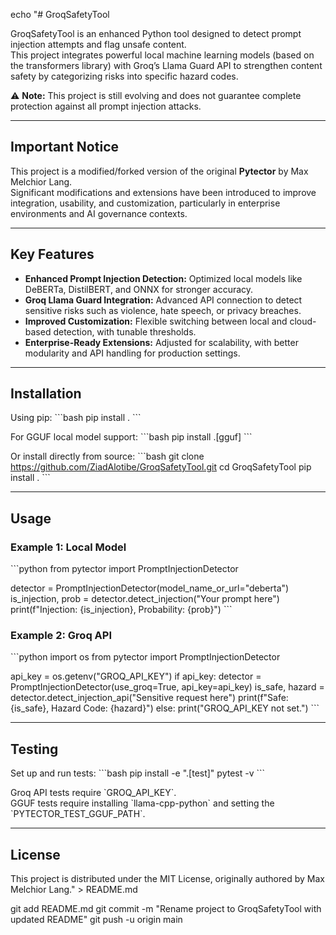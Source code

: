 echo "# GroqSafetyTool

GroqSafetyTool is an enhanced Python tool designed to detect prompt injection attempts and flag unsafe content.  
This project integrates powerful local machine learning models (based on the transformers library) with Groq’s Llama Guard API to strengthen content safety by categorizing risks into specific hazard codes.

⚠ **Note:** This project is still evolving and does not guarantee complete protection against all prompt injection attacks.

---

## Important Notice

This project is a modified/forked version of the original **Pytector** by Max Melchior Lang.  
Significant modifications and extensions have been introduced to improve integration, usability, and customization, particularly in enterprise environments and AI governance contexts.

---

## Key Features

- **Enhanced Prompt Injection Detection:** Optimized local models like DeBERTa, DistilBERT, and ONNX for stronger accuracy.
- **Groq Llama Guard Integration:** Advanced API connection to detect sensitive risks such as violence, hate speech, or privacy breaches.
- **Improved Customization:** Flexible switching between local and cloud-based detection, with tunable thresholds.
- **Enterprise-Ready Extensions:** Adjusted for scalability, with better modularity and API handling for production settings.

---

## Installation

Using pip:
\`\`\`bash
pip install .
\`\`\`

For GGUF local model support:
\`\`\`bash
pip install .[gguf]
\`\`\`

Or install directly from source:
\`\`\`bash
git clone https://github.com/ZiadAlotibe/GroqSafetyTool.git
cd GroqSafetyTool
pip install .
\`\`\`

---

## Usage

### Example 1: Local Model
\`\`\`python
from pytector import PromptInjectionDetector

detector = PromptInjectionDetector(model_name_or_url=\"deberta\")
is_injection, prob = detector.detect_injection(\"Your prompt here\")
print(f\"Injection: {is_injection}, Probability: {prob}\")
\`\`\`

### Example 2: Groq API
\`\`\`python
import os
from pytector import PromptInjectionDetector

api_key = os.getenv(\"GROQ_API_KEY\")
if api_key:
    detector = PromptInjectionDetector(use_groq=True, api_key=api_key)
    is_safe, hazard = detector.detect_injection_api(\"Sensitive request here\")
    print(f\"Safe: {is_safe}, Hazard Code: {hazard}\")
else:
    print(\"GROQ_API_KEY not set.\")
\`\`\`

---

## Testing

Set up and run tests:
\`\`\`bash
pip install -e \".[test]\"
pytest -v
\`\`\`

Groq API tests require \`GROQ_API_KEY\`.  
GGUF tests require installing \`llama-cpp-python\` and setting the \`PYTECTOR_TEST_GGUF_PATH\`.

---

## License

This project is distributed under the MIT License, originally authored by Max Melchior Lang." > README.md

git add README.md
git commit -m "Rename project to GroqSafetyTool with updated README"
git push -u origin main
